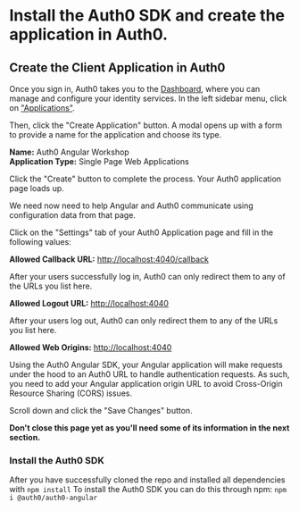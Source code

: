 # Install the Auth0 SDK and create the application in Auth0.  

##  Create the Client Application in Auth0
Once you sign in, Auth0 takes you to the [Dashboard](https://manage.auth0.com/), where you can manage and configure your identity services. In the left sidebar menu, click on ["Applications"](https://manage.auth0.com/#/applications).

Then, click the "Create Application" button. A modal opens up with a form to provide a name for the application and choose its type.

**Name:** Auth0 Angular Workshop  
**Application Type:** Single Page Web Applications

Click the "Create" button to complete the process. Your Auth0 application page loads up.

We need now need to help Angular and Auth0 communicate using configuration data from that page.

Click on the "Settings" tab of your Auth0 Application page and fill in the following values:

**Allowed Callback URL:** [http://localhost:4040/callback](http://localhost:4040)

After your users successfully log in, Auth0 can only redirect them to any of the URLs you list here.

**Allowed Logout URL:** [http://localhost:4040](http://localhost:4040)

After your users log out, Auth0 can only redirect them to any of the URLs you list here.

**Allowed Web Origins:** [http://localhost:4040](http://localhost:4040)

Using the Auth0 Angular SDK, your Angular application will make requests under the hood to an Auth0 URL to handle authentication requests. As such, you need to add your Angular application origin URL to avoid Cross-Origin Resource Sharing (CORS) issues.

Scroll down and click the "Save Changes" button.

**Don't close this page yet as you'll need some of its information in the next section.**

### Install the Auth0 SDK 

After you have successfully cloned the repo and installed all dependencies with `npm install`
To install the Auth0 SDK you can do this through npm:
`npm i @auth0/auth0-angular`

